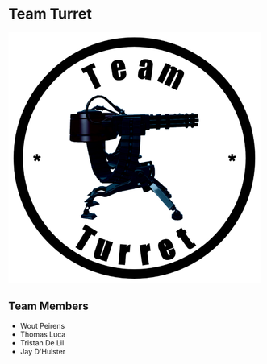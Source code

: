 # Team Turret

![Team Turret img](./img/TeamTurret2.png)

## Team Members

- Wout Peirens
- Thomas Luca
- Tristan De Lil
- Jay D'Hulster

